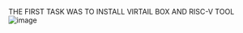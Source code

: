 THE FIRST TASK WAS TO INSTALL VIRTAIL BOX AND RISC-V TOOL 
![image](https://github.com/sahana09012004/TASK-1-/assets/150324046/9fa4163b-be0d-4105-a035-8587b1375ac3)
